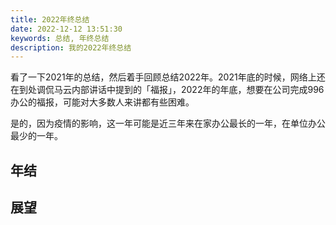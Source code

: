 ```yaml
---
title: 2022年终总结
date: 2022-12-12 13:51:30
keywords: 总结, 年终总结
description: 我的2022年终总结
---
```


看了一下2021年的总结，然后着手回顾总结2022年。2021年底的时候，网络上还在到处调侃马云内部讲话中提到的「福报」，2022年的年底，想要在公司完成996办公的福报，可能对大多数人来讲都有些困难。

是的，因为疫情的影响，这一年可能是近三年来在家办公最长的一年，在单位办公最少的一年。



## 年结


## 展望


